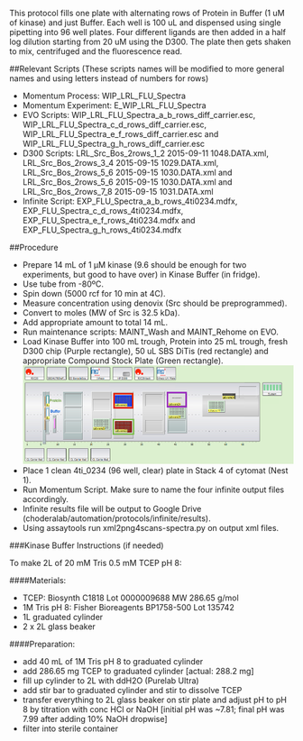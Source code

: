 
This protocol fills one plate with alternating rows of Protein in Buffer (1 uM of kinase) and just Buffer. Each well is 100 uL and dispensed using single pipetting into 96 well plates. Four different ligands are then added in a half log dilution starting from 20 uM using the D300. The plate then gets shaken to mix, centrifuged and the fluorescence read.

##Relevant Scripts 
(These scripts names will be modified to more general names and using letters instead of numbers for rows)
- Momentum Process: WIP_LRL_FLU_Spectra
- Momentum Experiment: E_WIP_LRL_FLU_Spectra
- EVO Scripts: WIP_LRL_FLU_Spectra_a_b_rows_diff_carrier.esc, WIP_LRL_FLU_Spectra_c_d_rows_diff_carrier.esc, WIP_LRL_FLU_Spectra_e_f_rows_diff_carrier.esc and WIP_LRL_FLU_Spectra_g_h_rows_diff_carrier.esc
- D300 Scripts: LRL_Src_Bos_2rows_1_2 2015-09-11 1048.DATA.xml, LRL_Src_Bos_2rows_3_4 2015-09-15 1029.DATA.xml, LRL_Src_Bos_2rows_5_6 2015-09-15 1030.DATA.xml and LRL_Src_Bos_2rows_5_6 2015-09-15 1030.DATA.xml and LRL_Src_Bos_2rows_7_8 2015-09-15 1031.DATA.xml 
- Infinite Script: EXP_FLU_Spectra_a_b_rows_4ti0234.mdfx, EXP_FLU_Spectra_c_d_rows_4ti0234.mdfx, EXP_FLU_Spectra_e_f_rows_4ti0234.mdfx and EXP_FLU_Spectra_g_h_rows_4ti0234.mdfx

##Procedure
- Prepare 14 mL of 1 µM kinase (9.6 should be enough for two experiments, but good to have over) in Kinase Buffer (in fridge).
- Use tube from -80ºC.
- Spin down (5000 rcf for 10 min at 4C).
- Measure concentration using denovix (Src should be preprogrammed).
- Convert to moles (MW of Src is 32.5 kDa).
- Add appropriate amount to total 14 mL.
- Run maintenance scripts: MAINT_Wash and MAINT_Rehome on EVO.
- Load Kinase Buffer into 100 mL trough, Protein into 25 mL trough, fresh D300 chip (Purple rectangle), 50 uL SBS DiTis (red rectangle) and appropriate Compound Stock Plate (Green rectangle).
![alt text](img/EVO_deck.png "EVO_deck.png")
- Place 1 clean 4ti_0234 (96 well, clear) plate in Stack 4 of cytomat (Nest 1).
- Run Momentum Script. Make sure to name the four infinite output files accordingly.
- Infinite results file will be output to Google Drive (choderalab/automation/protocols/infinite/results).
- Using assaytools run xml2png4scans-spectra.py on output xml files.

###Kinase Buffer Instructions (if needed)

To make 2L of 20 mM Tris 0.5 mM TCEP pH 8:

####Materials:
- TCEP: Biosynth C1818 Lot 0000009688 MW 286.65 g/mol
- 1M Tris pH 8: Fisher Bioreagents BP1758-500 Lot 135742
- 1L graduated cylinder
- 2 x 2L glass beaker

####Preparation:
- add 40 mL of 1M Tris pH 8 to graduated cylinder
- add 286.65 mg TCEP to graduated cylinder [actual: 288.2 mg]
- fill up cylinder to 2L with ddH2O (Purelab Ultra)
- add stir bar to graduated cylinder and stir to dissolve TCEP
- transfer everything to 2L glass beaker on stir plate and adjust pH to pH 8 by titration with conc HCl or NaOH [initial pH was ~7.81; final pH was 7.99 after adding 10% NaOH dropwise]
- filter into sterile container